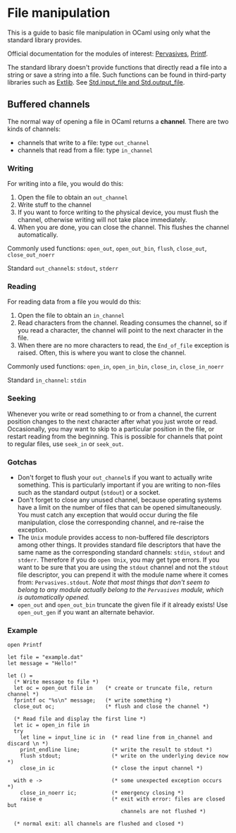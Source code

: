 File manipulation
=================

This is a guide to basic file manipulation in OCaml using only what the
standard library provides.

Official documentation for the modules of interest:
[Pervasives](http://caml.inria.fr/pub/docs/manual-ocaml/libref/Pervasives.html "http://caml.inria.fr/pub/docs/manual-ocaml/libref/Pervasives.html"),
[Printf](http://caml.inria.fr/pub/docs/manual-ocaml/libref/Printf.html "http://caml.inria.fr/pub/docs/manual-ocaml/libref/Printf.html").

The standard library doesn't provide functions that directly read a file
into a string or save a string into a file. Such functions can be found
in third-party libraries such as
[Extlib](http://ocaml-lib.sourceforge.net/ "http://ocaml-lib.sourceforge.net/").
See [Std.input\_file and
Std.output\_file](http://ocaml-lib.sourceforge.net/doc/Std.html "http://ocaml-lib.sourceforge.net/doc/Std.html").

Buffered channels
-----------------

The normal way of opening a file in OCaml returns a **channel**. There
are two kinds of channels:

-   channels that write to a file: type `out_channel`
-   channels that read from a file: type `in_channel`

### Writing

For writing into a file, you would do this:

1.  Open the file to obtain an `out_channel`
2.  Write stuff to the channel
3.  If you want to force writing to the physical device, you must flush
    the channel, otherwise writing will not take place immediately.
4.  When you are done, you can close the channel. This flushes the
    channel automatically.

Commonly used functions: `open_out`, `open_out_bin`, `flush`,
`close_out`, `close_out_noerr`

Standard `out_channel`s: `stdout`, `stderr`

### Reading

For reading data from a file you would do this:

1.  Open the file to obtain an `in_channel`
2.  Read characters from the channel. Reading consumes the channel, so
    if you read a character, the channel will point to the next
    character in the file.
3.  When there are no more characters to read, the `End_of_file`
    exception is raised. Often, this is where you want to close the
    channel.

Commonly used functions: `open_in`, `open_in_bin`, `close_in`,
`close_in_noerr`

Standard `in_channel`: `stdin`

### Seeking

Whenever you write or read something to or from a channel, the current
position changes to the next character after what you just wrote or
read. Occasionally, you may want to skip to a particular position in the
file, or restart reading from the beginning. This is possible for
channels that point to regular files, use `seek_in` or `seek_out`.

### Gotchas

-   Don't forget to flush your `out_channel`s if you want to actually
    write something. This is particularly important if you are writing
    to non-files such as the standard output (`stdout`) or a socket.
-   Don't forget to close any unused channel, because operating systems
    have a limit on the number of files that can be opened
    simultaneously. You must catch any exception that would occur during
    the file manipulation, close the corresponding channel, and re-raise
    the exception.
-   The `Unix` module provides access to non-buffered file descriptors
    among other things. It provides standard file descriptors that have
    the same name as the corresponding standard channels: `stdin`,
    `stdout` and `stderr`. Therefore if you do `open Unix`, you may get
    type errors. If you want to be sure that you are using the `stdout`
    channel and not the `stdout` file descriptor, you can prepend it
    with the module name where it comes from: `Pervasives.stdout`. *Note
    that most things that don't seem to belong to any module actually
    belong to the `Pervasives` module, which is automatically opened.*
-   `open_out` and `open_out_bin` truncate the given file if it already
    exists! Use `open_out_gen` if you want an alternate behavior.

### Example

    open Printf

    let file = "example.dat"
    let message = "Hello!"

    let () =
      (* Write message to file *)
      let oc = open_out file in    (* create or truncate file, return channel *)
      fprintf oc "%s\n" message;   (* write something *)   
      close_out oc;                (* flush and close the channel *)

      (* Read file and display the first line *)
      let ic = open_in file in
      try 
        let line = input_line ic in  (* read line from in_channel and discard \n *)
        print_endline line;          (* write the result to stdout *)
        flush stdout;                (* write on the underlying device now *)
        close_in ic                  (* close the input channel *) 

      with e ->                      (* some unexpected exception occurs *)
        close_in_noerr ic;           (* emergency closing *)
        raise e                      (* exit with error: files are closed but
                                        channels are not flushed *)

      (* normal exit: all channels are flushed and closed *)

